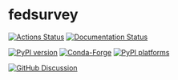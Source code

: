 # fedsurvey

[![Actions Status][actions-badge]][actions-link]
[![Documentation Status][rtd-badge]][rtd-link]

[![PyPI version][pypi-version]][pypi-link]
[![Conda-Forge][conda-badge]][conda-link]
[![PyPI platforms][pypi-platforms]][pypi-link]

[![GitHub Discussion][github-discussions-badge]][github-discussions-link]

<!-- SPHINX-START -->

<!-- prettier-ignore-start -->
[actions-badge]:            https://github.com/alanlujan91/fedsurvey/workflows/CI/badge.svg
[actions-link]:             https://github.com/alanlujan91/fedsurvey/actions
[conda-badge]:              https://img.shields.io/conda/vn/conda-forge/fedsurvey
[conda-link]:               https://github.com/conda-forge/fedsurvey-feedstock
[github-discussions-badge]: https://img.shields.io/static/v1?label=Discussions&message=Ask&color=blue&logo=github
[github-discussions-link]:  https://github.com/alanlujan91/fedsurvey/discussions
[pypi-link]:                https://pypi.org/project/fedsurvey/
[pypi-platforms]:           https://img.shields.io/pypi/pyversions/fedsurvey
[pypi-version]:             https://img.shields.io/pypi/v/fedsurvey
[rtd-badge]:                https://readthedocs.org/projects/fedsurvey/badge/?version=latest
[rtd-link]:                 https://fedsurvey.readthedocs.io/en/latest/?badge=latest

<!-- prettier-ignore-end -->
